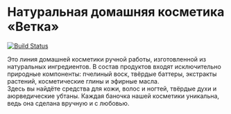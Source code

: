 # Натуральная домашняя косметика «Ветка»
[![Build Status](https://travis-ci.org/kapnuu/vetkaparfum.svg?branch=master)](https://travis-ci.org/kapnuu/vetkaparfum)

Это линия домашней косметики ручной работы, изготовленной из натуральных ингредиентов. В состав продуктов входят исключительно природные компоненты: пчелиный воск, твёрдые баттеры, экстракты растений, косметические глины и эфирные масла.  
Здесь вы найдёте средства для кожи, волос и ногтей, твёрдые духи и аюрведические убтаны. Каждая баночка нашей косметики уникальна, ведь она сделана вручную и с любовью.